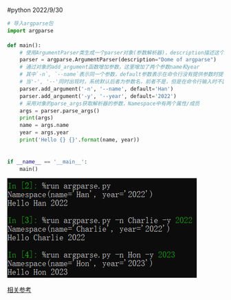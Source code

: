 #python 2022/9/30

```python
# 导入argparse包
import argparse

def main():
    # 使用ArgumentParser类生成一个parser对象(参数解析器)，description描述这个参数解析器作用
    parser = argparse.ArgumentParser(description="Dome of argparse")
    # 通过对象的add_argument函数增加参数，这里增加了两个参数name和year
    # 其中`-n`, `--name`表示同一个参数，default参数表示在命令行没有提供参数时提供的默认值
    # 当'-', '--'同时出现时，系统默认后者为参数名，前者不是，但是在命令行输入时不区分
    parser.add_argument('-n', '--name', default='Han')
    parser.add_argument('-y', '--year', default='2022')
    # 采用对象的parse_args获取解析器的参数，Namespace中有两个属性/成员
    args = parser.parse_args()
    print(args)
    name = args.name
    year = args.year
    print('Hello {} {}'.format(name, year))


if __name__ == '__main__':
    main()
```

![argparse示例](imgs/img1.png)

[相关参考](https://blog.csdn.net/Fan19zju/article/details/118570720?ops_request_misc=%257B%2522request%255Fid%2522%253A%2522166454144016782390535339%2522%252C%2522scm%2522%253A%252220140713.130102334..%2522%257D&request_id=166454144016782390535339&biz_id=0&utm_medium=distribute.pc_search_result.none-task-blog-2~all~top_positive~default-2-118570720-null-null.142^v51^control,201^v3^add_ask&utm_term=argparse&spm=1018.2226.3001.4187)
